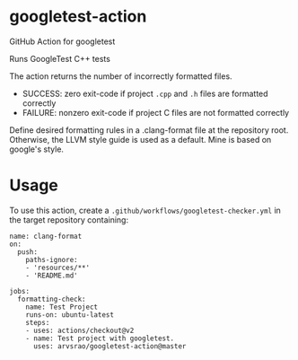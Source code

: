 # googletest-action
GitHub Action for googletest

Runs GoogleTest C++ tests

The action returns the number of incorrectly formatted files.

* SUCCESS: zero exit-code if project `.cpp` and `.h` files are formatted correctly
* FAILURE: nonzero exit-code if project C files are not formatted correctly

Define desired formatting rules in a .clang-format file at the repository root. Otherwise, the LLVM style guide is used as a default. Mine is based on google's style.
# Usage

To use this action, create a `.github/workflows/googletest-checker.yml` in the target repository containing:

```
name: clang-format
on:
  push:
    paths-ignore:
    - 'resources/**'
    - 'README.md'

jobs:
  formatting-check:
    name: Test Project
    runs-on: ubuntu-latest
    steps:
    - uses: actions/checkout@v2
    - name: Test project with googletest.
      uses: arvsrao/googletest-action@master
```
